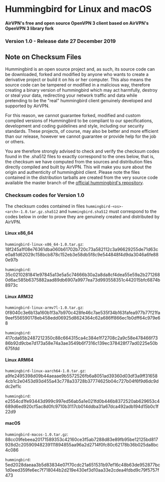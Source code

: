 # Hummingbird for Linux and macOS

#### AirVPN's free and open source OpenVPN 3 client based on AirVPN's OpenVPN 3 library fork

### Version 1.0 - Release date 27 December 2019


## Note on Checksum Files

Hummingbird is an open source project and, as such, its source code can be downloaded, forked and modified by anyone who wants to create a derivative project or build it on his or her computer. This also means the source code can be tampered or modified in a malicious way, therefore creating a binary version of hummingbird which may act harmfully, destroy or steal your data, redirecting your network traffic and data while pretending to be the "real" hummingbird client genuinely developed and supported by AirVPN.

For this reason, we cannot guarantee forked, modified and custom compiled versions of Hummingbird to be compliant to our specifications, development and coding guidelines and style, including our security standards. These projects, of course, may also be better and more efficient than our release, however we cannot guarantee or provide help for the job or others.

You are therefore strongly advised to check and verify the checksum codes found in the .sha512 files to exactly correspond to the ones below, that is, the checksum we have computed from the sources and distribution files directly compiled and built by AirVPN. This will make you sure about the origin and authenticity of hummingbird client. Please note the files contained in the distribution tarballs are created from the very source code available the master branch of the [official hummingbird's repository](https://gitlab.com/AirVPN/hummingbird).


### Checksum codes for Version 1.0

The checksum codes contained in files `hummingbird-<os>-<arch>-1.0.tar.gz.sha512` and `hummingbird.sha512` must correspond to the codes below in order to prove they are genuinely created and distributed by AirVPN.


#### Linux x86_64

`hummingbird-linux-x86_64-1.0.tar.gz`:
18f245a1f08e76361dba060b61702b720c73a582112c3a96629255de71d63ce0a81d62029c158bcb878c152eb3e58db5f8c9e544848f4d9da3046a6fe880e97b

`hummingbird`:
35c0210281841e97845a13e5a5c74666b30a2a8da8cf4dea55e59a2b2712680d6ac585b6375882aad89db6907a9977ea73d993558351c442015bfc6874b8973c


#### Linux ARM32

`hummingbird-linux-armv7l-1.0.tar.gz`:
0f8040c3e6b13a160b1f3a7b970c428fe46c7ae535f34b163fafea977b77f21fa9eef556590178eb458edd06925d8624364c62a686ff866ec1b0dff64c979e68

`hummingbird`:
417cda65b2487212350c88c664315ca4c384e1f72708c2a9c58e478466f7386b92d9cbe7d173a58e74a3ae3549b6f7316c139ec378428f77ad0225e50b675fdd


#### Linux ARM64

`hummingbird-linux-aarch64-1.0.tar.gz`:
a9fe2495398d09b44aeaae9b5572526fb6a8051ad39360d03df3a9ff316584cb1c2e0453d93d455a43c778a33728b37774625b04c727b04f6f9d6dc9ddc2ef1c

`hummingbird`:
e2554cd1fe93443d999c997ed56ab5a1e021fd0b446b8372520ab629653c4689d6ed920cf5ac8d0fc9710b3117cb014ddba31a67dca492adb194d15b0c1f22d9


#### macOS

`hummingbird-macos-1.0.tar.gz`:
88cc09febeea20171589353c42160ce3f5ab7288d83e89fb95be12125bd817928d2c20590948239111894855aa96a2d2714f0fc80c62178b36b025da8bc4c086

`hummingbird`:
5ed2028daeaa3b5d83834e07f70cdc21a651531b97ef16c48b63de952877bc1d0eed359fe6ec7f718044b2d219e430ef3d10aa33e2cdea4fdbd9c79f5757f473
